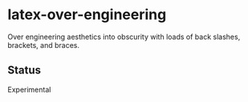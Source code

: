 # latex-over-engineering

Over engineering aesthetics into obscurity with loads of back slashes, brackets, and braces.

## Status

Experimental
